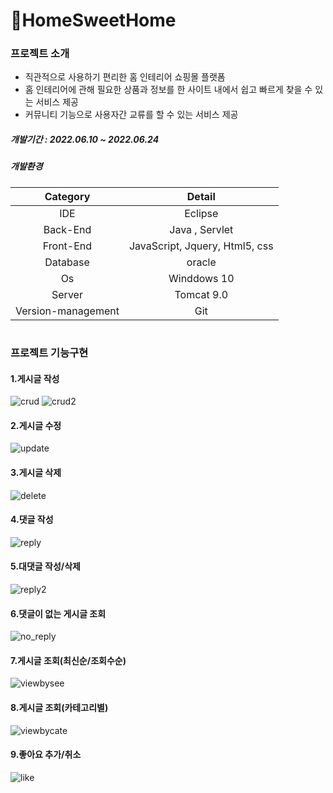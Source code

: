 # 🏡HomeSweetHome

### 프로젝트 소개
* 직관적으로 사용하기 편리한 홈 인테리어 쇼핑몰 플랫폼
* 홈 인테리어에 관해 필요한 상품과 정보를 한 사이트 내에서 쉽고 빠르게 찾을 수 있는 서비스 제공
* 커뮤니티 기능으로 사용자간 교류를 할 수 있는 서비스 제공
##### **개발기간** : 2022.06.10 ~ 2022.06.24
##### **개발환경**
Category | Detail
|:---:| :---:|
IDE | Eclipse
Back-End | Java , Servlet
Front-End | JavaScript, Jquery, Html5, css
Database | oracle
Os | Winddows 10
Server | Tomcat 9.0
Version-management | Git

#
### 프로젝트 기능구현
#### 1.게시글 작성
![crud](https://user-images.githubusercontent.com/93775304/183736760-d08fc0b4-1e06-4ad1-b3b4-c6550fc0e4f9.gif)
![crud2](https://user-images.githubusercontent.com/93775304/183736787-395f952b-87c3-418b-954a-42429a146a66.gif)

#### 2.게시글 수정
![update](https://user-images.githubusercontent.com/93775304/183736919-c1b49216-1a9c-47a0-bf33-b185219aa376.gif)

#### 3.게시글 삭제
![delete](https://user-images.githubusercontent.com/93775304/183736969-4177717b-4989-4de6-bafb-54f83f4e0779.gif)

#### 4.댓글 작성
![reply](https://user-images.githubusercontent.com/93775304/183737017-952bb77d-6364-4ec3-a31e-1d22146bbe8b.gif)

#### 5.대댓글 작성/삭제
![reply2](https://user-images.githubusercontent.com/93775304/183737050-177a807f-7189-4fff-afad-f43b8f582a39.gif)

#### 6.댓글이 없는 게시글 조회
![no_reply](https://user-images.githubusercontent.com/93775304/183737116-00340f69-21f7-4163-a458-e9fe4f39b4bb.gif)

#### 7.게시글 조회(최신순/조회수순)
![viewbysee](https://user-images.githubusercontent.com/93775304/183737243-2c3c43d8-8f04-4b24-a146-863860df51a7.gif)

#### 8.게시글 조회(카테고리별)
![viewbycate](https://user-images.githubusercontent.com/93775304/183737324-916eb16e-ef89-46e1-85f1-a3150c1e986e.gif)

#### 9.좋아요 추가/취소
![like](https://user-images.githubusercontent.com/93775304/183737394-b1bdcafc-9ae2-40cd-a137-9b11a465e95a.gif)

